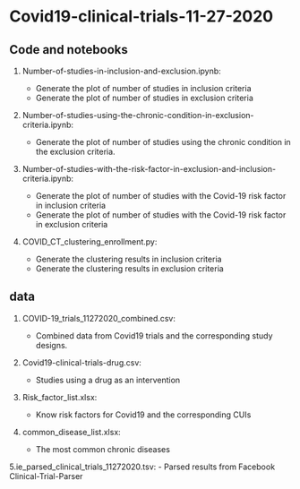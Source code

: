 # Covid19-clinical-trials-11-27-2020

## Code and notebooks
   1. Number-of-studies-in-inclusion-and-exclusion.ipynb: 
      - Generate the plot of number of studies in inclusion criteria 
      - Generate the plot of number of studies in exclusion criteria
      
   2. Number-of-studies-using-the-chronic-condition-in-exclusion-criteria.ipynb: 
      - Generate the plot of number of studies using the chronic condition in the exclusion criteria.

   3. Number-of-studies-with-the-risk-factor-in-exclusion-and-inclusion-criteria.ipynb:
      - Generate the plot of number of studies with the Covid-19 risk factor in inclusion criteria
      - Generate the plot of number of studies with the Covid-19 risk factor in exclusion criteria
   
   4. COVID_CT_clustering_enrollment.py:
      - Generate the clustering results in inclusion criteria
      - Generate the clustering results in exclusion criteria 


## data
   1. COVID-19_trials_11272020_combined.csv: 
      - Combined data from Covid19 trials and the corresponding study designs.
 
 
   2. Covid19-clinical-trials-drug.csv:
      - Studies using a drug as an intervention

   3. Risk_factor_list.xlsx:
      - Know risk factors for Covid19 and the corresponding CUIs
      
   4. common_disease_list.xlsx:
      - The most common chronic diseases
   
   5.ie_parsed_clinical_trials_11272020.tsv:
      - Parsed results from Facebook Clinical-Trial-Parser
